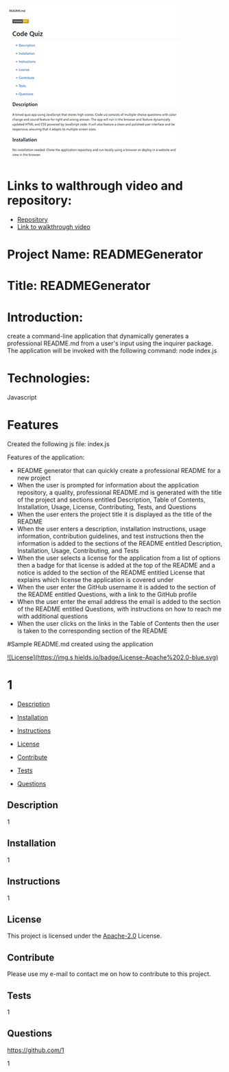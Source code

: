 
 [![picture 2](assets/RG.JPG)](https://sskumar4.github.io/ReadmeG/)

# Links to walthrough video and repository:

* [Repository](https://github.com/sskumar4/READMEGenerator)
* [Link to walkthrough video](https://bit.ly/39ucNEf)


# Project Name: READMEGenerator
# Title: READMEGenerator

# Introduction:   
create a command-line application that dynamically generates a professional README.md from a user's input using the inquirer package. The application will be invoked with the following command: node index.js

# Technologies: 
Javascript

# Features
Created the following 
js file: index.js
  
Features of the application:
  * README generator that can quickly create a professional README for a new project
  * When the user is prompted for information about the application repository, a quality, professional README.md is generated with the title of the project and sections entitled Description, Table of Contents, Installation, Usage, License, Contributing, Tests, and Questions
  * When the user enters the project title it is displayed as the title of the README
  * When the user enters a description, installation instructions, usage information, contribution guidelines, and test instructions then the information is added to the sections of the README entitled Description, Installation, Usage, Contributing, and Tests
  * When the user selects a license for the application from a list of options then a badge for that license is added at the top of the README and a notice is added to the section of the README entitled License that explains which license the application is covered under
  * When the user enter the GitHub username it is added to the section of the README entitled Questions, with a link to the GitHub profile
  * When the user enter the email address the email is added to the section of the README entitled Questions, with instructions on how to reach me with additional questions
  * When the user clicks on the links in the Table of Contents then the user is taken to the corresponding section of the README



#Sample README.md created using the application

[![License](https://img.s
hields.io/badge/License-Apache%202.0-blue.svg)](https://opensource.org/licenses/Apache-2.0)
# 1 

* [Description](#Description)

* [Installation](#Installation)

* [Instructions](#Instructions)

* [License](#License)

* [Contribute](#Contribute)

* [Tests](#Tests)

* [Questions](#Questions)
## Description
1
## Installation
1
## Instructions
1
## License 
This project is licensed under the [Apache-2.0](https://opensource.org/licenses/Apache-2.0) License.  
## Contribute
Please use my e-mail to contact me on how to contribute to this project.
## Tests
1
## Questions
https://github.com/1


1
